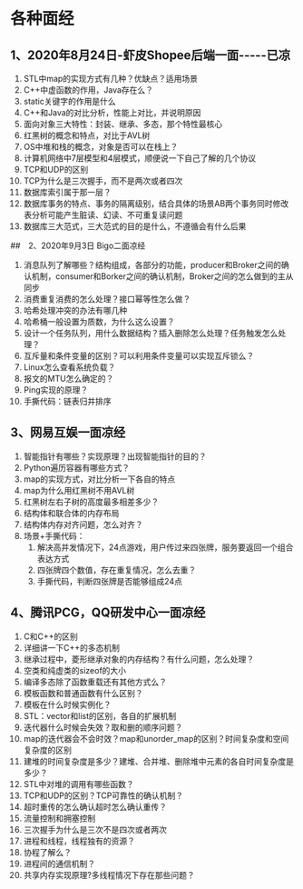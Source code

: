 # 各种面经

## 1、2020年8月24日-虾皮Shopee后端一面-----已凉
1. STL中map的实现方式有几种？优缺点？适用场景
2. C++中虚函数的作用，Java存在么？
3. static关键字的作用是什么
4. C++和Java的对比分析，性能上对比，并说明原因
5. 面向对象三大特性：封装、继承、多态，那个特性最核心
6. 红黑树的概念和特点，对比于AVL树
7. OS中堆和栈的概念，对象是否可以在栈上？
8. 计算机网络中7层模型和4层模式，顺便说一下自己了解的几个协议
9. TCP和UDP的区别
10. TCP为什么是三次握手，而不是两次或者四次
11. 数据库索引属于那一层？
12. 数据库事务的特点、事务的隔离级别，结合具体的场景AB两个事务同时修改表分析可能产生脏读、幻读、不可重复读问题
13. 数据库三大范式，三大范式的目的是什么，不遵循会有什么后果

##　2、2020年9月3日 Bigo二面凉经

1. 消息队列了解哪些？结构组成，各部分的功能，producer和Broker之间的确认机制，consumer和Borker之间的确认机制，Broker之间的怎么做到的主从同步
2. 消费重复消费的怎么处理？接口幂等性怎么做？
3. 哈希处理冲突的办法有哪几种
4. 哈希桶一般设置为质数，为什么这么设置？
5. 设计一个任务队列，用什么数据结构？插入删除怎么处理？任务触发怎么处理？
6. 互斥量和条件变量的区别？可以利用条件变量可以实现互斥锁么？
7. Linux怎么查看系统负载？
8. 报文的MTU怎么确定的？
9. Ping实现的原理？
10. 手撕代码：链表归并排序


## 3、网易互娱一面凉经

1. 智能指针有哪些？实现原理？出现智能指针的目的？
2. Python遍历容器有哪些方式？
3. map的实现方式，对比分析一下各自的特点
4. map为什么用红黑树不用AVL树
5. 红黑树左右子树的高度最多相差多少？
6. 结构体和联合体的内存布局
7. 结构体内存对齐问题，怎么对齐？
8. 场景+手撕代码：
   1. 解决高并发情况下，24点游戏，用户传过来四张牌，服务要返回一个组合表达方式
   2. 四张牌四个数值，存在重复情况，怎么去重？
   3. 手撕代码，判断四张牌是否能够组成24点


## 4、腾讯PCG，QQ研发中心一面凉经

1. C和C++的区别
2. 详细讲一下C++的多态机制
3. 继承过程中，菱形继承对象的内存结构？有什么问题，怎么处理？
4. 空类和纯虚类的sizeof的大小
5. 编译多态除了函数重载还有其他方式么？
6. 模板函数和普通函数有什么区别？
7. 模板在什么时候实例化？
8. STL：vector和list的区别，各自的扩展机制
9. 迭代器什么时候会失效？取和删的顺序问题？
10. map的迭代器会不会时效？map和unorder_map的区别？时间复杂度和空间复杂度的区别
11. 建堆的时间复杂度是多少？建堆、合并堆、删除堆中元素的各自时间复杂度是多少？
12. STL中对堆的调用有哪些函数？
13. TCP和UDP的区别？TCP可靠性的确认机制？
14. 超时重传的怎么确认超时怎么确认重传？
15. 流量控制和拥塞控制
16. 三次握手为什么是三次不是四次或者两次
17. 进程和线程，线程独有的资源？
18. 协程了解么？
19. 进程间的通信机制？
20. 共享内存实现原理?多线程情况下存在那些问题？